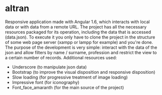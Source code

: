# altran
Responsive application made with Angular 1.6, which interacts with local data or with data from a remote URL.
The project has all the necessary resources packaged for its operation, including the data that is accessed (data.json).
To execute it you only have to clone the project in the structure of some web page server (xampp or lampp for example) and you're done.
The purpose of the development is very simple: interact with the data of the json and allow filters by name / surname, profession and restrict the view to a certain number of records.
Additional resources used:
- Underscore (to manipulate json data)
- Bootstrap (to improve the visual disposition and responsive disposition)
- Slow loading (for progressive treatment of image loading)
- Impressive font (for iconography)
- Font_face_amaranth (for the main source of the project)
